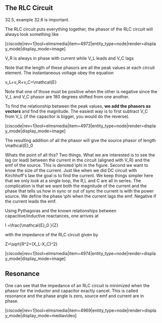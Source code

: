 ## The RLC Circuit

<stop-note title="Read Knight 4ed" icon="stopnoteicons:book-icon">
<span slot="message">32.5, example 32.6 is important.</span>
</stop-note>

The RLC circuit puts everything together, the phasor of the RLC circuit will always look something like

[ciscode|rev=1|tool=elmsmedia|item=4972|entity_type=node|render=display_mode|display_mode=image]

<lrn-math> V_R is always in phase with current while V_L leads and V_C lags </lrn-math>

Note that the length of these phasors are all the peak values at each circuit element. The instantaneous voltage obey the equation

<lrn-math> v_L+v_R+v_C=\mathcal{E} <lrn-math>

<lrndesign-sidenote label="Instructor Note" icon="bookmark" bg-color="#c2e5f2">
Note that one of those must be positive when the other is negative since the V_L and V_C phasor are 180 degrees shifted from one another.  
</lrndesign-sidenote>

To find the relationship between the peak values, **we add the phasors as vectors** and find the magnitude. The easiest way is to first subtract V_C from V_L (if the capacitor is bigger, you would do the reverse). 

[ciscode|rev=1|tool=elmsmedia|item=4973|entity_type=node|render=display_mode|display_mode=image]

The resulting addition of all the phasor will give the source phasor of length <lrn-math>\mathcal{E}_0 </lrn-math>

<lrndesign-sidenote label="Instructor Note" icon="bookmark" bg-color="#c2e5f2">
Whats the point of all this? Two things. What we are interested is to see the lag (or lead) between the current in the circuit (aligned with V_R) and the emf of the source. This is denoted <lrn-math>\phi </lrn-math> in the figure. Second we want to know the size of the current. 
</lrndesign-sidenote>

<lrndesign-sidenote label="Instructor Note" icon="bookmark" bg-color="#c2e5f2">
Just like when we did DC circuit with Kirchhoff's law the goal is to find the current. We keep things simpler here that we only look at a single loop, the R,L and C are all in series. The complication is that we want both the magnitude of the current and the phase that tells us how in sync or out of sync the current is with the power source. 
</lrndesign-sidenote>

<lrndesign-sidenote label="Definition" icon="bookmark" bg-color="#c2c2a3">
We define the phase <lrn-math>\phi </lrn-math> when the current lags the emf. Negative if the current leads the emf. 
</lrndesign-sidenote>


Using Pythagoras and the known relationships between capacitive/inductive reactances, one arrives at

 <lrn-math> I =\frac{\mathcal{E}_0 }{Z} </lrn-math>
 
 with the impedance of the RLC circuit given by
 
 <lrn-math>Z=\sqrt{R^2+(X_L-X_C)^2} </lrn-math>
 
 [ciscode|rev=1|tool=elmsmedia|item=4974|entity_type=node|render=display_mode|display_mode=image]
 
## Resonance

One can see that the impedance of an RLC circuit is minimized when the phasor for the inductor and capacitor exactly cancel. This is called resonance and the phase angle is zero, source emf and current are in phase. 

[ciscode|rev=1|tool=elmsmedia|item=4969|entity_type=node|render=display_mode|display_mode=mediavideo]

